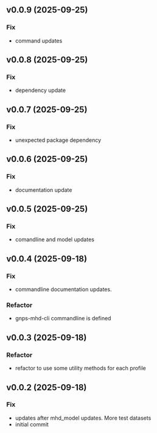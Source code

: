 ## v0.0.9 (2025-09-25)

### Fix

- command updates

## v0.0.8 (2025-09-25)

### Fix

- dependency update

## v0.0.7 (2025-09-25)

### Fix

- unexpected package dependency

## v0.0.6 (2025-09-25)

### Fix

- documentation update

## v0.0.5 (2025-09-25)

### Fix

- comandline and model updates

## v0.0.4 (2025-09-18)

### Fix

- commandline documentation updates.

### Refactor

- gnps-mhd-cli commandline is defined

## v0.0.3 (2025-09-18)

### Refactor

- refactor to use some utility methods for each profile

## v0.0.2 (2025-09-18)

### Fix

- updates after mhd_model updates. More test datasets
- initial commit

